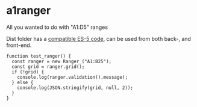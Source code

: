 # a1ranger
All you wanted to do with "A1:D5" ranges

Dist folder has a [compatible ES-5 code](https://github.com/Max-Makhrov/a1ranger/blob/master/dist/Code.js), can be used from both back-, and front-end.

```
function test_ranger() {
  const ranger = new Ranger_("A1:B25");
  const grid = ranger.grid();
  if (!grid) {
    console.log(ranger.validation().message);
  } else {
    console.log(JSON.stringify(grid, null, 2));
  }
}

```
